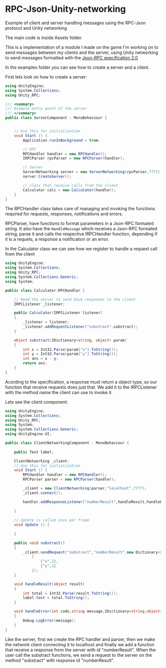 # RPC-Json-Unity-networking
Example of client and server handling messages using the RPC-Json protocol and Unity networking 

The main code is inside Assets folder.

This is a implementation of a module I made on the game I'm working on to send messages between my clients and the server, using Unity networking to send messages formatted with the [Json-RPC specification 2.0](http://www.jsonrpc.org/specification)

In the examples folder you can see how to create a server and a client.

First lets look on how to create a server:

```cs
using UnityEngine;
using System.Collections;
using Unity_RPC;

/// <summary>
/// Example entry point of the server
/// </summary>
public class ServerComponent : MonoBehaviour {


	// Use this for initialization
	void Start () {
        Application.runInBackground = true;

        // RPC
        RPCHandler handler = new RPCHandler();
        IRPCParser rpcParser = new RPCParser(handler);

        // Server
        ServerNetworking server = new ServerNetworking(rpcParser,7777);
        server.CreateServer();

        // class that receive calls from the client
        Calculator calc = new Calculator(handler);
	}
}
```

The RPCHandler class takes care of managing and invoking the functions required for requests, responses, notifications and errors.

RPCParser, have functions to format parameters in a Json-RPC formated string. It also have the `HandleMessage` which receives a Json-RPC formated string, parse it and calls the respective IRPCHandler function, depending if it is a requets, a response a notification or an error.

In the Calculator class we can see how we register to handle a request call from the client

```cs
using UnityEngine;
using System.Collections;
using Unity_RPC;
using System.Collections.Generic;
using System;

public class Calculator:RPCHandler {

    // Need the server to send back responses to the client
    IRPCListener _listener;

    public Calculator(IRPCListener listener)
    {
        _listener = listener;
        _listener.addRequestListener("substract",substract);
    }

    object substract(IDictionary<string, object> param)
    {
        int x = Int32.Parse(param["x"].ToString());
        int y = Int32.Parse(param["y"].ToString());
        int ans = x - y;
        return ans;
    }
}
```

Acording to the specification, a response must return a object type, so our function that receive requests does just that. We add it to the IRPCListener with the method name the client can use to invoke it.

Lets see the client component:

```cs
using UnityEngine;
using System.Collections;
using Unity_RPC;
using System;
using System.Collections.Generic;
using UnityEngine.UI;

public class ClientNetworkingComponent : MonoBehaviour {
    
    public Text label;

    ClientNetworking _client;
	// Use this for initialization
	void Start () {
        RPCHandler handler = new RPCHandler();
        RPCParser parser = new RPCParser(handler);

        _client = new ClientNetworking(parser,"localhost",7777);
        _client.connect();

        handler.addResponseListener("numberResult",handleResult,handleError);
               
	}
	
	// Update is called once per frame
	void Update () {
	
	}

    public void substract()
    {
        _client.sendRequest("substract","numberResult",new Dictionary<string,object>()
            {
                {"x",2},
                {"y",1}
            });
    }

    void handleResult(object result)
    {
        int total = Int32.Parse(result.ToString());
        label.text = total.ToString();
    }

    void handleError(int code,string message,IDictionary<string,object> data)
    {
        Debug.LogError(message);
    }
}
```
Like the server, first we create the RPC handler and parser, then we make the network client connecting it to localhost and finally we add a function that receive a response from the server with id "numberResult". When the user call the substract functions, we send a request to the server on the method "substract" with response id "numberResult".
